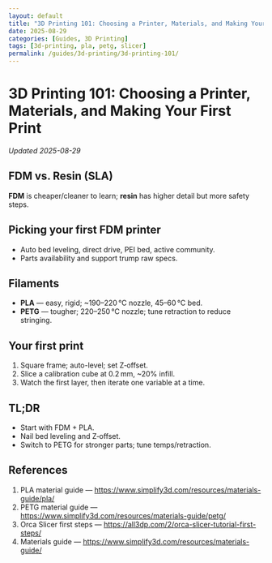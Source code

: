 ```yaml
---
layout: default
title: "3D Printing 101: Choosing a Printer, Materials, and Making Your First Print"
date: 2025-08-29
categories: [Guides, 3D Printing]
tags: [3d-printing, pla, petg, slicer]
permalink: /guides/3d-printing/3d-printing-101/
---
```


# 3D Printing 101: Choosing a Printer, Materials, and Making Your First Print

*Updated 2025-08-29*

## FDM vs. Resin (SLA)
**FDM** is cheaper/cleaner to learn; **resin** has higher detail but more safety steps.

## Picking your first FDM printer
- Auto bed leveling, direct drive, PEI bed, active community.
- Parts availability and support trump raw specs.

## Filaments
- **PLA** — easy, rigid; ~190–220 °C nozzle, 45–60 °C bed.
- **PETG** — tougher; 220–250 °C nozzle; tune retraction to reduce stringing.

## Your first print
1. Square frame; auto-level; set Z‑offset.
2. Slice a calibration cube at 0.2 mm, ~20% infill.
3. Watch the first layer, then iterate one variable at a time.

## TL;DR
- Start with FDM + PLA.
- Nail bed leveling and Z‑offset.
- Switch to PETG for stronger parts; tune temps/retraction.

## References
1. PLA material guide — https://www.simplify3d.com/resources/materials-guide/pla/  
2. PETG material guide — https://www.simplify3d.com/resources/materials-guide/petg/  
3. Orca Slicer first steps — https://all3dp.com/2/orca-slicer-tutorial-first-steps/  
4. Materials guide — https://www.simplify3d.com/resources/materials-guide/
